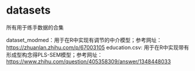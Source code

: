 # datasets
所有用于练手数据的合集

dataset_modmed：用于在R中实现有调节的中介模型；参考网址：https://zhuanlan.zhihu.com/p/67003105
education.csv: 用于在R中实现带有形成型构念得PLS-SEM模型；参考网址：https://www.zhihu.com/question/405358309/answer/1348448033
